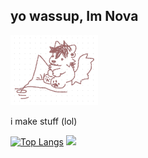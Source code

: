 ## yo wassup, Im Nova 

<img src="https://github.com/isknova/isknova/blob/main/71837398_nDMtGr1y3K9LEEO.jpg" style="width: 10em; max-width: 100%;">

i make stuff (lol)

[![Top Langs](https://github-readme-stats.vercel.app/api/top-langs/?username=isknovaicons=true&theme=dark)](https://github.com/anuraghazra/github-readme-stats) <a href="https://discord.com/users/1151667489873350706"><img src="https://lanyard.cnrad.dev/api/1151667489873350706" /></a>

<!--
**isknova/isknova** is a ✨ _special_ ✨ repository because its `README.md` (this file) appears on your GitHub profile.


- 🔭 I’m currently working on ...
- 🌱 I’m currently learning ...
- 👯 I’m looking to collaborate on ...
- 🤔 I’m looking for help with ...
- 💬 Ask me about ...
- 📫 How to reach me: ...
- 😄 Pronouns: ...
- ⚡ Fun fact: ...
-->
